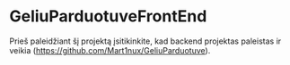 # GeliuParduotuveFrontEnd

Prieš paleidžiant šį projektą įsitikinkite, kad backend projektas paleistas ir veikia (https://github.com/Mart1nux/GeliuParduotuve).
